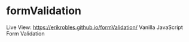 # formValidation
Live View: https://erikrobles.github.io/formValidation/
Vanilla JavaScript Form Validation
